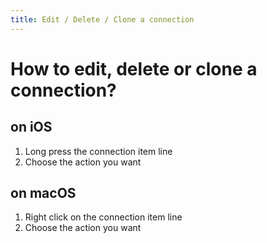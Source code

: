 ```yaml
---
title: Edit / Delete / Clone a connection
---
```


# How to edit, delete or clone a connection?
## on iOS
1. Long press the connection item line
2. Choose the action you want

## on macOS
1. Right click on the connection item line
2. Choose the action you want